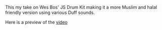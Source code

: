 This my take on Wes Bos' JS Drum Kit making it a more Muslim and halal friendly version using various Duff sounds. 

Here is a preview of the [video](./docs/background-app.png)